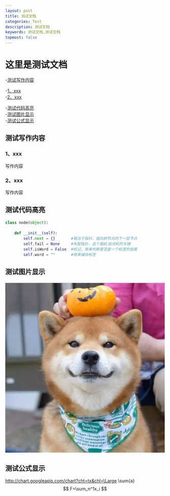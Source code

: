 ```yaml
---
layout: post
title: 测试文档
categories: Test
description: 测试文档
keywords: 测试文档,测试文档
topmost: false
---
```


# 这里是测试文档

-[测试写作内容](#测试写作内容)<br>

-[1、xxx](#1、xxx)<br>-[2、xxx](#2、xxx)<br>

-[测试代码高亮](#测试代码高亮)<br>
-[测试图片显示](#测试图片显示)<br>
-[测试公式显示](#测试公式显示)<br>

## 测试写作内容

### 1、xxx

写作内容

### 2、xxx

写作内容

## 测试代码高亮

```python
class node(object):

    def __init__(self):
        self.next = {}       #相当于指针，指向树节点的下一层节点
        self.fail = None     #失配指针，这个是AC自动机的关键
        self.isWord = False  #标记，用来判断是否是一个标签的结尾
        self.word = ""       #用来储存标签
```

## 测试图片显示

![picture](/assets/img/picture.png)

## 测试公式显示

http://chart.googleapis.com/chart?cht=tx&chl=\Large \sum{a} 
$$
F=\sum_n^1x_i
$$

